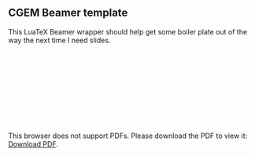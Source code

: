 ## CGEM Beamer template

This LuaTeX Beamer wrapper should help get some boiler plate out of the way the next time I need slides.

<object data="presentation-template.pdf" type="application/pdf" width="700px" height="700px">
    <embed src="presentation-template.pdf">
        <p>This browser does not support PDFs. Please download the PDF to view it: <a href="presentation-template.pdf">Download PDF</a>.</p>
    </embed>
</object>
